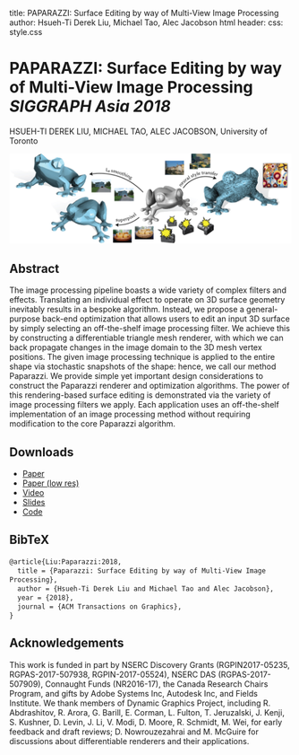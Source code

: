 title: PAPARAZZI: Surface Editing by way of Multi-View Image Processing
author: Hsueh-Ti Derek Liu, Michael Tao, Alec Jacobson
html header: <meta property="og:image" content="http://www.dgp.toronto.edu/projects/paparazzi/paparazzi-teaser.jpg" />
<meta property="og:description" content="The image processing pipeline boasts a wide variety of complex filters and
effects. Translating an individual effect to operate on 3D surface geometry inevitably
results in a bespoke algorithm. Instead, we propose a general-purpose back-end optimization that allows users to
edit an input 3D surface by simply selecting an off-the-shelf image processing filter. We achieve this by constructing a differentiable triangle mesh renderer, with which we can back propagate changes in the image domain to the 3D mesh
vertex positions. The given image processing technique is applied to the entire shape via
stochastic snapshots of the shape: hence, we call our method Paparazzi. We provide simple yet important design considerations to construct the
Paparazzi renderer and optimization algorithms. The power of this rendering-based surface editing is demonstrated via the
variety of image processing filters we apply. Each application uses an
off-the-shelf implementation of an image processing method without requiring
modification to the core Paparazzi algorithm." />
<meta name="twitter:card" content="summary"></meta>
<meta name="og:title" content="Paparazzi: Surface Editing by way of Multi-View Image Processing"></meta>
css: style.css

# PAPARAZZI: Surface Editing by way of Multi-View Image Processing _SIGGRAPH Asia 2018_

<div class=authors>

HSUEH-TI DEREK LIU, MICHAEL TAO, ALEC JACOBSON, University of Toronto

</div>

![](paparazzi-teaser.jpg)

## Abstract
The image processing pipeline boasts a wide variety of complex filters and effects. Translating an individual effect to operate on 3D surface geometry inevitably results in a bespoke algorithm. Instead, we propose a general-purpose back-end optimization that allows users to
edit an input 3D surface by simply selecting an off-the-shelf image processing filter. We achieve this by constructing a differentiable triangle mesh renderer, with which we can back propagate changes in the image domain to the 3D mesh vertex positions. The given image processing technique is applied to the entire shape via stochastic snapshots of the shape: hence, we call our method Paparazzi. We provide simple yet important design considerations to construct the Paparazzi renderer and optimization algorithms. The power of this rendering-based surface editing is demonstrated via the variety of image processing filters we apply. Each application uses an off-the-shelf implementation of an image processing method without requiring modification to the core Paparazzi algorithm.

## Downloads

 - [Paper]()
 - [Paper (low res)]()
 - [Video]()
 - [Slides]()
 - [Code]()

<!-- ## Video -->

<!-- Embed Youtube video here -->

## BibTeX

```
@article{Liu:Paparazzi:2018,
  title = {Paparazzi: Surface Editing by way of Multi-View Image Processing},
  author = {Hsueh-Ti Derek Liu and Michael Tao and Alec Jacobson},
  year = {2018},
  journal = {ACM Transactions on Graphics}, 
}
```

## Acknowledgements 
This work is funded in part by NSERC Discovery Grants (RGPIN2017-05235, RGPAS-2017-507938, RGPIN-2017-05524), NSERC DAS (RGPAS-2017-507909), Connaught Funds (NR2016-17), the Canada Research Chairs Program, and gifts by Adobe Systems Inc, Autodesk Inc, and Fields Institute. We thank members of Dynamic Graphics Project, including R. Abdrashitov, R. Arora, G. Barill, E. Corman, L. Fulton, T. Jeruzalski, J. Kenji, S. Kushner, D. Levin, J. Li, V. Modi, D. Moore, R. Schmidt, M. Wei, for early feedback and draft reviews; D. Nowrouzezahrai and M. McGuire for discussions about differentiable renderers and their applications.

